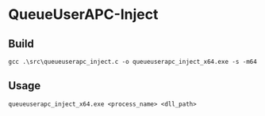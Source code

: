 # QueueUserAPC-Inject
 
## Build
```
gcc .\src\queueuserapc_inject.c -o queueuserapc_inject_x64.exe -s -m64
```

## Usage
```
queueuserapc_inject_x64.exe <process_name> <dll_path>
```